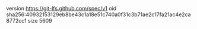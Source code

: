 version https://git-lfs.github.com/spec/v1
oid sha256:40932153129eb8be43c1a18e51c740a0f31c3b71ae2c17fa21ac4e2ca8772cc1
size 5609
